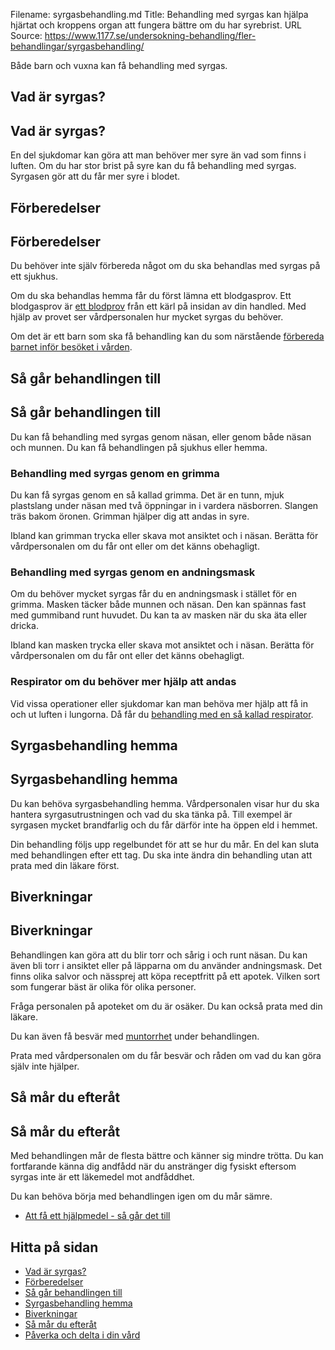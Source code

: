 Filename: syrgasbehandling.md
Title: Behandling med syrgas kan hjälpa hjärtat och kroppens organ att fungera bättre om du har syrebrist.
URL Source: https://www.1177.se/undersokning-behandling/fler-behandlingar/syrgasbehandling/

Både barn och vuxna kan få behandling med syrgas.

Vad är syrgas?
--------------

Vad är syrgas?
--------------

En del sjukdomar kan göra att man behöver mer syre än vad som finns i luften. Om du har stor brist på syre kan du få behandling med syrgas. Syrgasen gör att du får mer syre i blodet.

Förberedelser
-------------

Förberedelser
-------------

Du behöver inte själv förbereda något om du ska behandlas med syrgas på ett sjukhus.

Om du ska behandlas hemma får du först lämna ett blodgasprov. Ett blodgasprov är [ett blodprov](https://www.1177.se/undersokning-behandling/undersokningar-och-provtagning/provtagning-och-matningar/blodprov/att-lamna-blodprov/) från ett kärl på insidan av din handled. Med hjälp av provet ser vårdpersonalen hur mycket syrgas du behöver.

Om det är ett barn som ska få behandling kan du som närstående [förbereda barnet inför besöket i vården](https://www.1177.se/barn--gravid/vard-och-stod-for-barn/forbereda-barn-for-besok-i-varden/).

Så går behandlingen till
------------------------

Så går behandlingen till
------------------------

Du kan få behandling med syrgas genom näsan, eller genom både näsan och munnen. Du kan få behandlingen på sjukhus eller hemma.

### Behandling med syrgas genom en grimma

Du kan få syrgas genom en så kallad grimma. Det är en tunn, mjuk plastslang under näsan med två öppningar in i vardera näsborren. Slangen träs bakom öronen. Grimman hjälper dig att andas in syre.

Ibland kan grimman trycka eller skava mot ansiktet och i näsan. Berätta för vårdpersonalen om du får ont eller om det känns obehagligt.

### Behandling med syrgas genom en andningsmask

Om du behöver mycket syrgas får du en andningsmask i stället för en grimma. Masken täcker både munnen och näsan. Den kan spännas fast med gummiband runt huvudet. Du kan ta av masken när du ska äta eller dricka.

Ibland kan masken trycka eller skava mot ansiktet och i näsan. Berätta för vårdpersonalen om du får ont eller det känns obehagligt.

### Respirator om du behöver mer hjälp att andas

Vid vissa operationer eller sjukdomar kan man behöva mer hjälp att få in och ut luften i lungorna. Då får du [behandling med en så kallad respirator](https://www.1177.se/undersokning-behandling/fler-behandlingar/Respiratorbehandling/).

Syrgasbehandling hemma
----------------------

Syrgasbehandling hemma
----------------------

Du kan behöva syrgasbehandling hemma. Vårdpersonalen visar hur du ska hantera syrgasutrustningen och vad du ska tänka på. Till exempel är syrgasen mycket brandfarlig och du får därför inte ha öppen eld i hemmet.

Din behandling följs upp regelbundet för att se hur du mår. En del kan sluta med behandlingen efter ett tag. Du ska inte ändra din behandling utan att prata med din läkare först.

Biverkningar
------------

Biverkningar
------------

Behandlingen kan göra att du blir torr och sårig i och runt näsan. Du kan även bli torr i ansiktet eller på läpparna om du använder andningsmask. Det finns olika salvor och nässprej att köpa receptfritt på ett apotek. Vilken sort som fungerar bäst är olika för olika personer.

Fråga personalen på apoteket om du är osäker. Du kan också prata med din läkare.

Du kan även få besvär med [muntorrhet](https://www.1177.se/sjukdomar--besvar/mun-och-tander/mun-lappar-och-tunga/muntorrhet/) under behandlingen.

Prata med vårdpersonalen om du får besvär och råden om vad du kan göra själv inte hjälper.

Så mår du efteråt
-----------------

Så mår du efteråt
-----------------

Med behandlingen mår de flesta bättre och känner sig mindre trötta. Du kan fortfarande känna dig andfådd när du anstränger dig fysiskt eftersom syrgas inte är ett läkemedel mot andfåddhet.

Du kan behöva börja med behandlingen igen om du mår sämre.

*   [Att få ett hjälpmedel - så går det till](https://www.1177.se/undersokning-behandling/hjalpmedel/sa-far-du-ett-hjalpmedel/att-fa-ett-hjalpmedel/)

Hitta på sidan
--------------

*   [Vad är syrgas?](https://www.1177.se/undersokning-behandling/fler-behandlingar/syrgasbehandling/#section-199092)
*   [Förberedelser](https://www.1177.se/undersokning-behandling/fler-behandlingar/syrgasbehandling/#section-199093)
*   [Så går behandlingen till](https://www.1177.se/undersokning-behandling/fler-behandlingar/syrgasbehandling/#section-199094)
*   [Syrgasbehandling hemma](https://www.1177.se/undersokning-behandling/fler-behandlingar/syrgasbehandling/#section-199095)
*   [Biverkningar](https://www.1177.se/undersokning-behandling/fler-behandlingar/syrgasbehandling/#section-199096)
*   [Så mår du efteråt](https://www.1177.se/undersokning-behandling/fler-behandlingar/syrgasbehandling/#section-199097)
*   [Påverka och delta i din vård](https://www.1177.se/undersokning-behandling/fler-behandlingar/syrgasbehandling/#section-199098)